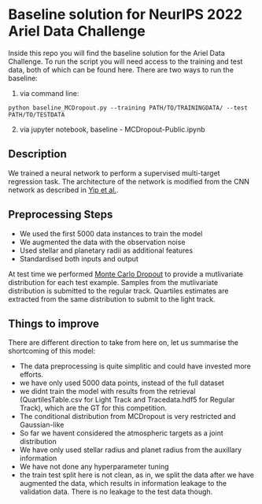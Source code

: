 # Baseline solution for NeurIPS 2022 Ariel Data Challenge

Inside this repo you will find the baseline solution for the Ariel Data Challenge. To run the script you will need access to the training and test data, both of which can be found here. 
There are two ways to run the baseline:

1. via command line:
```
python baseline_MCDropout.py --training PATH/TO/TRAININGDATA/ --test PATH/TO/TESTDATA
```

2. via jupyter notebook, baseline - MCDropout-Public.ipynb

## Description
We trained a neural network to perform a supervised multi-target regression task. The architecture of the network is modified from the CNN network as described in [Yip et al.](https://arxiv.org/abs/2011.11284). 

## Preprocessing Steps
- We used the first 5000 data instances to train the model
- We augmented the data with the observation noise
- Used stellar and planetary radii as additional features
- Standardised both inputs and output

At test time we performed [Monte Carlo Dropout](https://arxiv.org/abs/1506.02142) to provide a mutlivariate distribution for each test example. Samples from the mutlivariate distribution is submitted to the regular track. Quartiles estimates are extracted from the same distribution to submit to the light track.

## Things to improve
There are different direction to take from here on, let us summarise the shortcoming of this model:
- The data preprocessing is quite simplitic and could have invested more efforts.
- we have only used 5000 data points, instead of the full dataset
- we didnt train the model with results from the retrieval (QuartilesTable.csv for Light Track and Tracedata.hdf5 for Regular Track), which are the GT for this competition.
- The conditional distribution from MCDropout is very restricted and Gaussian-like
- So far we havent considered the atmospheric targets as a joint distribution
- We have only used stellar radius and planet radius from the auxillary information
- We have not done any hyperparameter tuning 
- the train test split here is not clean, as in, we split the data after we have augmented the data, which results in information leakage to the validation data. There is no leakage to the test data though.
